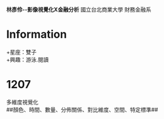**林彥伶--影像視覺化X金融分析**
國立台北商業大學 財務金融系

Information
==========================
+星座：雙子  
+興趣：游泳.閱讀  




1207
=========================

多維度視覺化  
##顏色、時間、數量、分佈關係、對比維度、空間、特定標準##

[25種圖表效果]: <https://www.finereport.com/tw/knowledge/finereport/25-tubiao.html>

